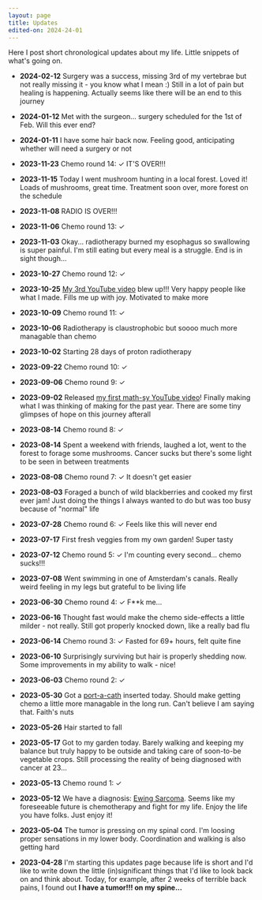 ```yaml
---
layout: page
title: Updates
edited-on: 2024-24-01
---
```


Here I post short chronological updates about my life. Little snippets of what's going on.

- **2024-02-12** Surgery was a success, missing 3rd of my vertebrae but not really missing it - you know what I mean :) Still in a lot of pain but healing is happening. Actually seems like there will be an end to this journey

- **2024-01-12** Met with the surgeon... surgery scheduled for the 1st of Feb. Will this ever end? 

- **2024-01-11** I have some hair back now. Feeling good, anticipating whether will need a surgery or not

- **2023-11-23** Chemo round 14: ✓ IT'S OVER!!!

- **2023-11-15** Today I went mushroom hunting in a local forest. Loved it! Loads of mushrooms, great time. Treatment soon over, more forest on the schedule

- **2023-11-08** RADIO IS OVER!!!

- **2023-11-06** Chemo round 13: ✓

- **2023-11-03** Okay... radiotherapy burned my esophagus so swallowing is super painful. I'm still eating but every meal is a struggle. End is in sight though...

- **2023-10-27** Chemo round 12: ✓

- **2023-10-25** [My 3rd YouTube video](https://youtu.be/iHmulMI6ids) blew up!!! Very happy people like what I made. Fills me up with joy. Motivated to make more

- **2023-10-09** Chemo round 11: ✓

- **2023-10-06** Radiotherapy is claustrophobic but soooo much more managable than chemo

- **2023-10-02** Starting 28 days of proton radiotherapy

- **2023-09-22** Chemo round 10: ✓

- **2023-09-06** Chemo round 9: ✓

- **2023-09-02** Released [my first math-sy YouTube video](https://youtu.be/dpzZBrgTjL0)! Finally making what I was thinking of making for the past year. There are some tiny glimpses of hope on this journey afterall

- **2023-08-14** Chemo round 8: ✓

- **2023-08-14** Spent a weekend with friends, laughed a lot, went to the forest to forage some mushrooms. Cancer sucks but there's some light to be seen in between treatments

- **2023-08-08** Chemo round 7: ✓ It doesn't get easier

- **2023-08-03** Foraged a bunch of wild blackberries and cooked my first ever jam! Just doing the things I always wanted to do but was too busy because of "normal" life

- **2023-07-28** Chemo round 6: ✓ Feels like this will never end

- **2023-07-17** First fresh veggies from my own garden! Super tasty

- **2023-07-12** Chemo round 5: ✓ I'm counting every second... chemo sucks!!!

- **2023-07-08** Went swimming in one of Amsterdam's canals. Really weird feeling in my legs but grateful to be living life

- **2023-06-30** Chemo round 4: ✓ F**k me...

- **2023-06-16** Thought fast would make the chemo side-effects a little milder - not really. Still got properly knocked down, like a really bad flu

- **2023-06-14** Chemo round 3: ✓ Fasted for 69+ hours, felt quite fine

- **2023-06-10** Surprisingly surviving but hair is properly shedding now. Some improvements in my ability to walk - nice!

- **2023-06-03** Chemo round 2: ✓

- **2023-05-30** Got a [port-a-cath](https://en.wikipedia.org/wiki/Port_(medical)) inserted today. Should make getting chemo a little more managable in the long run. Can't believe I am saying that. Faith's nuts

- **2023-05-26** Hair started to fall

- **2023-05-17** Got to my garden today. Barely walking and keeping my balance but truly happy to be outside and taking care of soon-to-be vegetable crops. Still processing the reality of being diagnosed with cancer at 23...

- **2023-05-13** Chemo round 1: ✓

- **2023-05-12** We have a diagnosis: [Ewing Sarcoma](https://en.wikipedia.org/wiki/Ewing_sarcoma). Seems like my foreseeable future is chemotherapy and fight for my life. Enjoy the life you have folks. Just enjoy it!

- **2023-05-04** The tumor is pressing on my spinal cord. I'm loosing proper sensations in my lower body. Coordination and walking is also getting hard

- **2023-04-28** I'm starting this updates page because life is short and I'd like to write down the little (in)significant things that I'd like to look back on and think about. Today, for example, after 2 weeks of terrible back pains, I found out **I have a tumor!!! on my spine...**